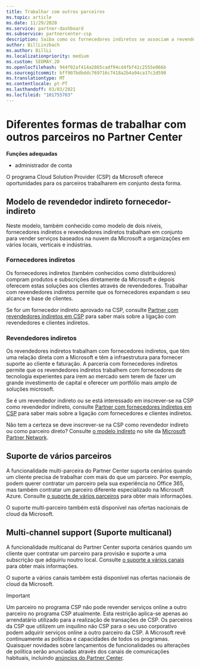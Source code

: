 ```yaml
---
title: Trabalhar com outros parceiros
ms.topic: article
ms.date: 11/29/2020
ms.service: partner-dashboard
ms.subservice: partnercenter-csp
description: Saiba como os fornecedores indiretos se associam a revendedores indiretos no programa Cloud Solution Provider (CSP) e determine qual o papel certo para si.
author: BillLinzbach
ms.author: BillLi
ms.localizationpriority: medium
ms.custom: SEOMAY.20
ms.openlocfilehash: 944f02af414a2865cadf94cd4fbf41c2555e066b
ms.sourcegitcommit: bff907bdbddc769716c7418a2b4a94ca37c2d590
ms.translationtype: MT
ms.contentlocale: pt-PT
ms.lasthandoff: 03/03/2021
ms.locfileid: "101755703"
---
```

# <a name="different-ways-you-can-work-with-other-partners-in-partner-center"></a>Diferentes formas de trabalhar com outros parceiros no Partner Center

**Funções adequadas**

- administrador de conta

O programa Cloud Solution Provider (CSP) da Microsoft oferece oportunidades para os parceiros trabalharem em conjunto desta forma.

## <a name="indirect-provider-indirect-reseller-model"></a>Modelo de revendedor indireto fornecedor-indireto

Neste modelo, também conhecido como modelo de dois níveis, fornecedores indiretos e revendedores indiretos trabalham em conjunto para vender serviços baseados na nuvem da Microsoft a organizações em vários locais, verticais e indústrias.

### <a name="indirect-providers"></a>Fornecedores indiretos

Os fornecedores indiretos (também conhecidos como distribuidores) compram produtos e subscrições diretamente da Microsoft e depois oferecem estas soluções aos clientes através de revendedores. Trabalhar com revendedores indiretos permite que os fornecedores expandam o seu alcance e base de clientes.

Se for um fornecedor indireto aprovado na CSP, consulte [Partner com revendedores indiretos em CSP](indirect-provider-tasks-in-partner-center.md) para saber mais sobre a ligação com revendedores e clientes indiretos.

### <a name="indirect-resellers"></a>Revendedores indiretos

Os revendedores indiretos trabalham com fornecedores indiretos, que têm uma relação direta com a Microsoft e têm a infraestrutura para fornecer suporte ao cliente e faturação. A parceria com fornecedores indiretos permite que os revendedores indiretos trabalhem com fornecedores de tecnologia experientes para irem ao mercado sem terem de fazer um grande investimento de capital e oferecer um portfólio mais amplo de soluções microsoft.

Se é um revendedor indireto ou se está interessado em inscrever-se na CSP como revendedor indireto, consulte [Partner com fornecedores indiretos em CSP](indirect-reseller-tasks-in-partner-center.md) para saber mais sobre a ligação com fornecedores e clientes indiretos.

Não tem a certeza se deve inscrever-se na CSP como revendedor indireto ou como parceiro direto? Consulte [o modelo indireto](https://partner.microsoft.com/cloud-solution-provider/indirect) no site da [Microsoft Partner Network](https://partner.microsoft.com).

## <a name="multi-partner-support"></a>Suporte de vários parceiros

A funcionalidade multi-parceira do Partner Center suporta cenários quando um cliente precisa de trabalhar com mais do que um parceiro. Por exemplo, podem querer contratar um parceiro pela sua experiência no Office 365, mas também contratar um parceiro diferente especializado na Microsoft Azure. Consulte [o suporte de vários parceiros](multipartner.md) para obter mais informações.

O suporte multi-parceiro também está disponível nas ofertas nacionais de cloud da Microsoft.

## <a name="multi-channel-support"></a>Multi-channel support (Suporte multicanal)

A funcionalidade multicanal do Partner Center suporta cenários quando um cliente quer contratar um parceiro para provisão e suporte a uma subscrição que adquiriu noutro local. Consulte [o suporte a vários canais](multichannel.md) para obter mais informações.

O suporte a vários canais também está disponível nas ofertas nacionais de cloud da Microsoft.

> [!IMPORTANT]  
> Um parceiro no programa CSP não pode revender serviços online a outro parceiro no programa CSP atualmente. Esta restrição aplica-se apenas ao arrendatário utilizado para a realização de transações de CSP. Os parceiros da CSP que utilizem um inquilino não CSP para o seu uso corporativo podem adquirir serviços online a outro parceiro da CSP. A Microsoft revê continuamente as políticas e capacidades de todos os programas. Quaisquer novidades sobre lançamentos de funcionalidades ou alterações de política serão anunciadas através dos canais de comunicações habituais, incluindo [anúncios do Partner Center](announcements/index.md).

